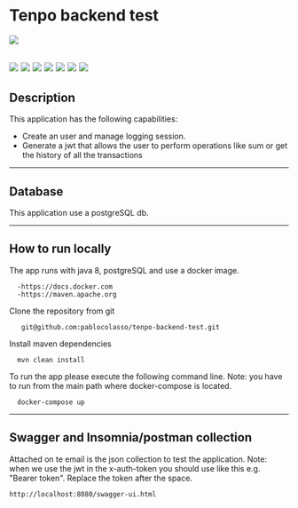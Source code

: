 # Tenpo backend test

![](https://img.shields.io/badge/build-success-brightgreen.svg)

![](https://img.shields.io/badge/spring_boot-✓-blue.svg)
![](https://img.shields.io/badge/java_8-✓-blue.svg)
![](https://img.shields.io/badge/postgrestsql-✓-blue.svg)
![](https://img.shields.io/badge/docker-✓-blue.svg)
![](https://img.shields.io/badge/jwt-✓-blue.svg)
![](https://img.shields.io/badge/swagger_2-✓-blue.svg)
![](https://img.shields.io/badge/maven-✓-blue.svg)
-------------------
## Description

This application has the following capabilities:
- Create an user and manage logging session.
- Generate a jwt that allows the user to perform operations like sum or get the history of all the transactions

-------------------
## Database

This application use a postgreSQL db.

-------------------

## How to run locally

The app runs with java 8, postgreSQL and use a docker image. 

      -https://docs.docker.com
      -https://maven.apache.org

Clone the repository from git

```
   git@github.com:pablocolasso/tenpo-backend-test.git
```

Install maven dependencies 

```
  mvn clean install
```

To run the app please execute the following command line. Note: you have to run from the main path where docker-compose is located.
```
  docker-compose up
```

----------

## Swagger and Insomnia/postman collection
Attached on te email is the json collection to test the application. Note: when we use the jwt in the x-auth-token you should use like this e.g. "Bearer token". Replace the token after the space. 
```
http://localhost:8080/swagger-ui.html
```
